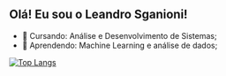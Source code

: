 ## Olá! Eu sou o Leandro Sganioni!


- 📘 Cursando: Análise e Desenvolvimento de Sistemas;
- 📗 Aprendendo: Machine Learning e análise de dados;

[![Top Langs](https://github-readme-stats.vercel.app/api/top-langs/?username=Leandrosganioni&bg_color=000000&title_color=ffffff&text_color=ffffff)](https://github.com/anuraghazra/github-readme-stats)

